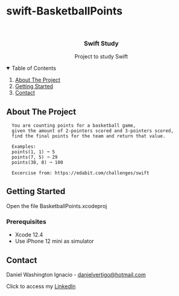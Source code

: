 # swift-BasketballPoints

<!-- PROJECT LOGO -->
<br />
<p align="center">

  <h3 align="center">Swift Study</h3>
  <p align="center">
    Project to study Swift
  </p>
</p>



<!-- TABLE OF CONTENTS -->
<details open="open">
  <summary>Table of Contents</summary>
  <ol>
    <li>
      <a href="#about-the-project">About The Project</a>
    </li>
    <li>
      <a href="#getting-started">Getting Started</a>
    </li>
    <li><a href="#contact">Contact</a></li>
  </ol>
</details>



<!-- ABOUT THE PROJECT -->
## About The Project
 
      You are counting points for a basketball game, 
      given the amount of 2-pointers scored and 3-pointers scored, 
      find the final points for the team and return that value.
      
      Examples:
      points(1, 1) ➞ 5
      points(7, 5) ➞ 29
      points(38, 8) ➞ 100

      Excercise from: https://edabit.com/challenges/swift


<!-- GETTING STARTED -->
## Getting Started

Open the file BasketballPoints.xcodeproj 

### Prerequisites

* Xcode 12.4
* Use iPhone 12 mini as simulator 

<!-- CONTACT -->
## Contact

Daniel Washington Ignacio - danielvertigo@hotmail.com

Click to access my [LinkedIn](https://www.linkedin.com/in/daniel-washington-ignacio-ab439b164/)
